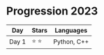 # Progression 2023

| Day   | Stars         | Languages   |
| ----- | ------------- | ----------- |
| Day 1 | :star: :star: | Python, C++ |
